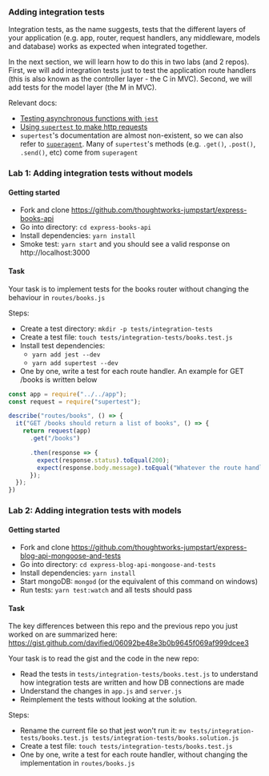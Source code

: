 ### Adding integration tests

Integration tests, as the name suggests, tests that the different layers of your application (e.g. app, router, request handlers, any middleware, models and database) works as expected when integrated together. 

In the next section, we will learn how to do this in two labs (and 2 repos). First, we will add integration tests just to test the application route handlers (this is also known as the controller layer - the C in MVC). Second, we will add tests for the model layer (the M in MVC).

Relevant docs:
- [Testing asynchronous functions with `jest`](https://facebook.github.io/jest/docs/en/asynchronous.html)
- [Using `supertest` to make http requests](https://github.com/visionmedia/supertest)
- `supertest`'s documentation are almost non-existent, so we can also refer to [`superagent`](http://visionmedia.github.io/superagent/). Many of `supertest`'s methods (e.g. `.get()`, `.post()`, `.send()`, etc) come from `superagent`

### Lab 1: Adding integration tests without models

#### Getting started
- Fork and clone https://github.com/thoughtworks-jumpstart/express-books-api 
- Go into directory: `cd express-books-api`
- Install dependencies: `yarn install`
- Smoke test: `yarn start` and you should see a valid response on http://localhost:3000

#### Task
Your task is to implement tests for the books router without changing the behaviour in `routes/books.js`

Steps:
- Create a test directory: `mkdir -p tests/integration-tests`
- Create a test file: `touch tests/integration-tests/books.test.js`
- Install test dependencies:
  - `yarn add jest --dev`
  - `yarn add supertest --dev`
- One by one, write a test for each route handler. An example for GET /books is written below

```javascript
const app = require("../../app");
const request = require("supertest");

describe("routes/books", () => {
  it("GET /books should return a list of books", () => {
    return request(app)
      .get("/books")

      .then(response => {
        expect(response.status).toEqual(200);
        expect(response.body.message).toEqual("Whatever the route handler returns in the message field");
      });
  });
})
```

### Lab 2: Adding integration tests with models

#### Getting started
- Fork and clone https://github.com/thoughtworks-jumpstart/express-blog-api-mongoose-and-tests
- Go into directory: `cd express-blog-api-mongoose-and-tests`
- Install dependencies: `yarn install`
- Start mongoDB: `mongod` (or the equivalent of this command on windows)
- Run tests: `yarn test:watch` and all tests should pass

#### Task

The key differences between this repo and the previous repo you just worked on are summarized here: https://gist.github.com/davified/06092be48e3b0b9645f069af999dcee3

Your task is to read the gist and the code in the new repo:
- Read the tests in `tests/integration-tests/books.test.js` to understand how integration tests are written and how DB connections are made
- Understand the changes in `app.js` and `server.js`
- Reimplement the tests without looking at the solution.

Steps:
- Rename the current file so that jest won't run it: `mv tests/integration-tests/books.test.js tests/integration-tests/books.solution.js`
- Create a test file: `touch tests/integration-tests/books.test.js`
- One by one, write a test for each route handler, without changing the implementation in `routes/books.js`
